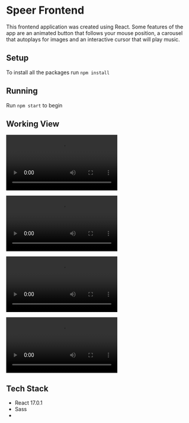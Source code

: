 # Speer Frontend
This frontend application was created using React. Some features of the app are an animated button that follows your mouse position, a carousel that autoplays for images and an interactive cursor that will play music.

## Setup
To install all the packages run `npm install`

## Running 
Run `npm start` to begin

## Working View
![Carousel](https://github.com/alan-mak/SpeerFrontend/blob/master/docs/hero.mp4)

![Red](https://github.com/alan-mak/SpeerFrontend/blob/master/docs/red.mp4)

![Rest](https://github.com/alan-mak/SpeerFrontend/blob/master/docs/whole.mp4)

![Pricing](https://github.com/alan-mak/SpeerFrontend/blob/master/docs/pricing.mp4)

## Tech Stack
- React 17.0.1
- Sass
-